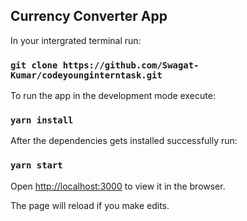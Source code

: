 ## Currency Converter App

In your intergrated terminal run:

### `git clone https://github.com/Swagat-Kumar/codeyounginterntask.git`

To run the app in the development mode execute:

### `yarn install`

After the dependencies gets installed successfully run:

### `yarn start`

Open [http://localhost:3000](http://localhost:3000) to view it in the browser.

The page will reload if you make edits.
